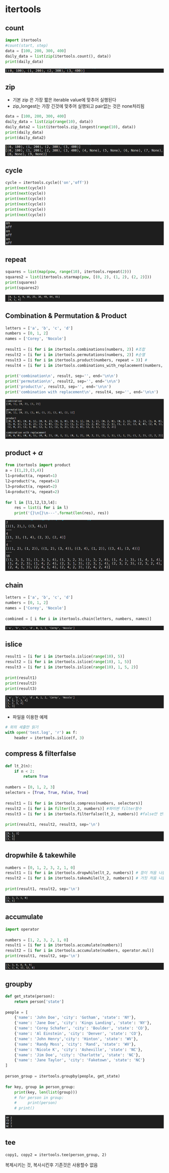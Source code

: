 # itertools



## count

```python
import itertools
#count(start, step)
data = [100, 200, 300, 400]
daily_data = list(zip(itertools.count(), data))
print(daily_data)
```

![image-20201109185805758](itertools.assets/image-20201109185805758.png)



## zip

- 기본 zip 은 가장 짧은 iterable value에 맞추어 실행된다
- zip_longest는 가장 긴것에 맞추어 실행되고 pair없는 것은 none처리됨

```python
data = [100, 200, 300, 400]
daily_data = list(zip(range(10), data))
daily_data2 = list(itertools.zip_longest(range(10), data))
print(daily_data)
print(daily_data2)
```

![image-20201109190847081](itertools.assets/image-20201109190847081.png)



## cycle

```python
cycle = itertools.cycle(('on','off'))
print(next(cycle))
print(next(cycle))
print(next(cycle))
print(next(cycle))
print(next(cycle))
print(next(cycle))
```

![image-20201109191138044](itertools.assets/image-20201109191138044.png)



## repeat

```python
squares = list(map(pow, range(10), itertools.repeat(2)))
squares2 = list(itertools.starmap(pow, [(0, 2), (1, 2), (2, 2)]))
print(squares)
print(squares2)
```

![image-20201109220833307](itertools.assets/image-20201109220833307.png)



## Combination & Permutation & Product

```python
letters = ['a', 'b', 'c', 'd']
numbers = [0, 1, 2]
names = ['Corey', 'Nocole']

result1 = [i for i in itertools.combinations(numbers, 2)] #조합
result2 = [i for i in itertools.permutations(numbers, 2)] #순열
result3 = [i for i in itertools.product(numbers, repeat = 3)] #
result4 = [i for i in itertools.combinations_with_replacement(numbers, 3)] #중복허용 뽑기

print('combination\n', result, sep='', end='\n\n')
print('permutation\n', result2, sep='', end='\n\n')
print('product\n', result3, sep='', end='\n\n')
print('combination with replacement\n', result4, sep='', end='\n\n')
```

![image-20201109222111910](itertools.assets/image-20201109222111910.png)



## product + $\alpha$

```python
from itertools import product
a = [(1,2),(3,4)]
l1=product(a, repeat=1)
l2=product(*a, repeat=1)
l3=product(a, repeat=2)
l4=product(*a, repeat=2)

for l in [l1,l2,l3,l4]:
    res = list(i for i in l)
    print('{}\n{}\n---'.format(len(res), res))
```

![image-20201109184728644](itertools.assets/image-20201109184728644.png)



## chain

```python
letters = ['a', 'b', 'c', 'd']
numbers = [0, 1, 2]
names = ['Corey', 'Nocole']

combined = [ i for i in itertools.chain(letters, numbers, names)]
```

![image-20201109223154241](itertools.assets/image-20201109223154241.png)

## islice

```python
result1 = [i for i in itertools.islice(range(10), 5)]
result2 = [i for i in itertools.islice(range(10), 1, 5)]
result3 = [i for i in itertools.islice(range(10), 1, 5, 2)]

print(result1)
print(result2)
print(result3)
```

![image-20201109223559989](itertools.assets/image-20201109223559989.png)

- 파일을 이용한 예제

```python
# 위의 세줄만 읽기
with open('test.log', 'r') as f:
    header = itertools.islice(f, 3)
```



## compress & filterfalse

```python
def lt_2(n):
    if n < 2:
        return True
    
numbers = [0, 1, 2, 3]
selectors = [True, True, False, True]

result1 = [i for i in itertools.compress(numbers, selectors)]
result2 = [i for i in filter(lt_2, numbers)] #파이썬 filter함수
result3 = [i for i in itertools.filterfalse(lt_2, numbers)] #false만 반환한다

print(result1, result2, result3, sep='\n')
```

![image-20201109225458698](itertools.assets/image-20201109225458698.png)



## dropwhile & takewhile

```python
numbers = [0, 1, 2, 3, 2, 1, 0]
result1 = [i for i in itertools.dropwhile(lt_2, numbers)] # 참이 처음 나올때까지 값 drop
result2 = [i for i in itertools.takewhile(lt_2, numbers)] # 거짓 처음 나올때까지 반환

print(result1, result2, sep='\n')
```

![image-20201109225646606](itertools.assets/image-20201109225646606.png)



## accumulate

```python
import operator

numbers = [1, 2, 3, 2, 1, 0]
result1 = [i for i in itertools.accumulate(numbers)]
result2 = [i for i in itertools.accumulate(numbers, operator.mul)]
print(result1, result2, sep='\n')
```

![image-20201109230200082](itertools.assets/image-20201109230200082.png)



## groupby

```python
def get_state(person):
    return person['state']

people = [
    {'name': 'John Doe', 'city': 'Gotham', 'state': 'NY'},
    {'name': 'Jane Doe', 'city': 'Kings Landing', 'state': 'NY'},
    {'name': 'Corey Schafer', 'city': 'Boulder', 'state': 'CO'},
    {'name': 'Al Einstein', 'city': 'Denver', 'state': 'CO'},
    {'name': 'John Henry','city': 'Hinton', 'state': 'WV'},
    {'name': 'Randy Moss', 'city': 'Rand', 'state': 'WV'},
    {'name': 'Nicole K', 'city': 'Asheville', 'state': 'NC'},
    {'name': 'Jim Doe', 'city': 'Charlotte', 'state': 'NC'},
    {'name': 'Jane Taylor', 'city': 'Faketown', 'state': 'NC'}
]

person_group = itertools.groupby(people, get_state)

for key, group in person_group:
    print(key, len(list(group)))
    # for person in group:
    #     print(person)
    # print()
```

![image-20201109231721130](itertools.assets/image-20201109231721130.png)



## tee

```
copy1, copy2 = itertools.tee(person_group, 2)
```

복제시키는 것, 복사시킨후 기존것은 사용할수 없음